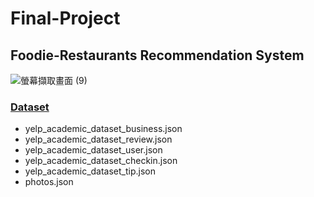 # Final-Project
<h2>Foodie-Restaurants Recommendation System</h2>


![螢幕擷取畫面 (9)](https://user-images.githubusercontent.com/86417952/140856035-5607a631-88cd-4bc1-8f2c-de10863acb79.png)

[<h3>Dataset</h3>](https://www.yelp.com/dataset/)
*  yelp_academic_dataset_business.json
*  yelp_academic_dataset_review.json
*  yelp_academic_dataset_user.json
*  yelp_academic_dataset_checkin.json
*  yelp_academic_dataset_tip.json
*  photos.json



